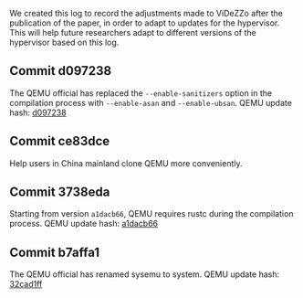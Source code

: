 We created this log to record the adjustments made to ViDeZZo after the publication of the paper, in order to adapt to updates for the hypervisor. This will help future researchers adapt to different versions of the hypervisor based on this log.

## Commit d097238
The QEMU official has replaced the `--enable-sanitizers` option in the compilation process with `--enable-asan` and `--enable-ubsan`.
QEMU update hash: [d097238](https://github.com/HexHive/ViDeZZo/commit/d097238a130bd063350a7d9471f0c83f2fa12fc2)

## Commit ce83dce
Help users in China mainland clone QEMU more conveniently.

## Commit 3738eda
Starting from version `a1dacb66`, QEMU requires rustc during the compilation process.
QEMU update hash: [a1dacb66](https://gitlab.com/qemu-project/qemu/-/commit/a1dacb66915eb7d08a0596cc97068a37c39930d3)

## Commit b7affa1
The QEMU official has renamed sysemu to system.
QEMU update hash: [32cad1ff](https://gitlab.com/qemu-project/qemu/-/commit/32cad1ffb81dcecf6f4a8af56d6e5892682839b1)
